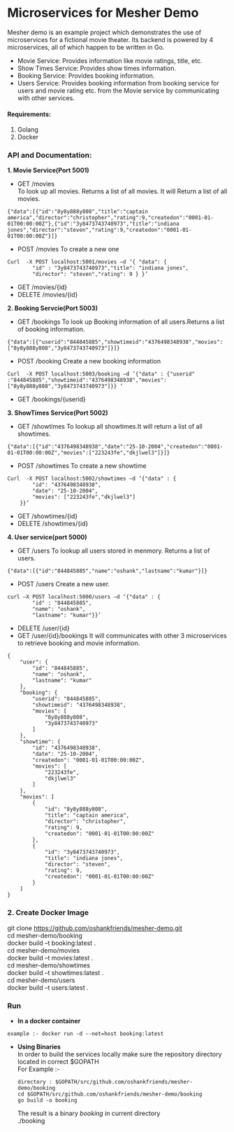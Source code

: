 # Microservices for Mesher Demo
Mesher demo is an example project which demonstrates the use of microservices for a fictional movie theater. Its backend is powered by 4 microservices, all of which happen to be written in Go.
* Movie Service: Provides information like movie ratings, title, etc.
* Show Times Service: Provides show times information.
* Booking Service: Provides booking information.
* Users Service: Provides booking information from booking service for users and movie rating etc. from the Movie service by communicating with other services.

#### Requirements:
1.	Golang
2.	Docker
 
### API and Documentation:
**1. Movie Service(Port 5001)**
* GET   /movies  
To look up all movies. Returns a list of all movies.
It will Return a list of all movies.
```
{"data":[{"id":"8y8y888y808","title":"captain america","director":"christopher","rating":9,"createdon":"0001-01-01T00:00:00Z"},{"id":"3y8473743740973","title":"indiana jones","director":"steven","rating":9,"createdon":"0001-01-01T00:00:00Z"}]}
```
* POST /movies
To create a new one 
```
Curl  -X POST localhost:5001/movies –d ‘{ "data": {
		"id" : "3y8473743740973","title": "indiana jones",
		"director": "steven","rating": 9 } }’
```
*	GET  /movies/{id}
*	DELETE /movies/{id}
		

**2. Booking Servcie(Port 5003)**
* GET   /bookings
To look up Booking information of all users.Returns a list of booking information.
```
{"data":[{"userid":"844845885","showtimeid":"4376498348938","movies":["8y8y888y808","3y8473743740973"]}]}
```
*	POST /booking
Create a new booking information
```
Curl  -X POST localhost:5003/booking –d ’{"data" : {"userid" :"844845885","showtimeid":"4376498348938","movies": ["8y8y888y808","3y8473743740973"]}} ‘
```
* 	GET /bookings/{userid}

**3. ShowTimes Service(Port 5002)**
*	GET   /showtimes
To lookup all showtimes.It will return a list of all showtimes.
```
{"data":[{"id":"4376498348938","date":"25-10-2004","createdon":"0001-01-01T00:00:00Z","movies":["223243fe","dkjlwel3"]}]}
```
*	POST  /showtimes
To create a new showtime
```
Curl  -X POST localhost:5002/showtimes –d ‘{"data" : {
		"id": "4376498348938",
		"date": "25-10-2004",
		"movies": ["223243fe","dkjlwel3"]
	}}’
```
*	GET    /showtimes/{id}
*	DELETE /showtimes/{id}
	

**4.	User service(port 5000)**
*	GET     /users
To lookup all users stored in menmory. Returns a list of users.
```
{"data":[{"id":"844845885","name":"oshank","lastname":"kumar"}]}
```
*	POST /users
Create a new user.
```
curl –X POST localhost:5000/users –d ‘{"data" : {
		"id" : "844845885",
		"name": "oshank",
		"lastname": "kumar"}}’
```
*	DELETE   /user/{id}
*	GET /user/{id}/bookings
It will communicates with other 3 microservices to retrieve booking and movie information.
```
{
    "user": {
        "id": "844845885",
        "name": "oshank",
        "lastname": "kumar"
    },
    "booking": {
        "userid": "844845885",
        "showtimeid": "4376498348938",
        "movies": [
            "8y8y888y808",
            "3y8473743740973"
        ]
    },
    "showtime": {
        "id": "4376498348938",
        "date": "25-10-2004",
        "createdon": "0001-01-01T00:00:00Z",
        "movies": [
            "223243fe",
            "dkjlwel3"
        ]
    },
    "movies": [
        {
            "id": "8y8y888y808",
            "title": "captain america",
            "director": "christopher",
            "rating": 9,
            "createdon": "0001-01-01T00:00:00Z"
        },
        {
            "id": "3y8473743740973",
            "title": "indiana jones",
            "director": "steven",
            "rating": 9,
            "createdon": "0001-01-01T00:00:00Z"
        }
    ]
}
```

### 2.	Create Docker Image 
git clone https://github.com/oshankfriends/mesher-demo.git  
cd  mesher-demo/booking  
docker build –t booking:latest .  
cd mesher-demo/movies  
docker build –t movies:latest .  
cd mesher-demo/showtimes  
docker build –t showtimes:latest .  
cd mesher-demo/users  
docker build –t users:latest .  

### Run
* **In a docker container**  
```
example :- docker run -d --net=host booking:latest  
```
* **Using Binaries**  
    In order to build the services locally make sure the repository directory located in correct $GOPATH  
    For Example :-   
    ```
    directory : $GOPATH/src/github.com/oshankfriends/mesher-demo/booking  
    cd $GOPATH/src/github.com/oshankfriends/mesher-demo/booking  
    go build -o booking  
    ```
    The result is a binary *booking* in current directory  
    ./booking
	

 
